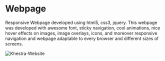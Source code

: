 # Webpage
Responsive Webpage developed using html5, css3, jquery. This webpage was developed with awesome font, sticky navigation, cool animations, nice hover effects on images, image overlays, icons, and moreover responsive navigation and webpage adaptable to every browser and different sizes of screens.

![Khestra-Website](ezgif.com-gif-maker.gif)
